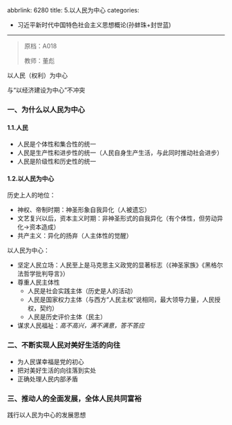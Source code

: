 abbrlink: 6280
title: 5.以人民为中心
categories:
  - 习近平新时代中国特色社会主义思想概论(孙蚌珠+封世蓝)
---
> 原档：A018
>
> 教师：董彪

以人民（权利）为中心

与“以经济建设为中心”不冲突

### 一、为什么以人民为中心

#### 1.1.人民

- 人民是个体性和集合性的统一
- 人民是生产性和进步性的统一（人民自身生产生活，与此同时推动社会进步）
- 人民是阶级性和历史性的统一

#### 1.2.以人民为中心

历史上人的地位：

- 神权、帝制时期：神圣形象自我异化（人被遗忘）
- 文艺复兴以后，资本主义时期：非神圣形式的自我异化（有个体性，但劳动异化→资本造成）
- 共产主义：异化的扬弃（人主体性的觉醒）

以人民为中心：

- 坚定人民立场：人民至上是马克思主义政党的显著标志（《神圣家族》《黑格尔法哲学批判导言》）
- 尊重人民主体性
  - 人民是社会实践主体（历史是人的活动）
  - 人民是国家权力主体（与西方“人民主权”说相同，最大领导力量，人民授权，契约）
  - 人民是历史评价主体（民主）
- 谋求人民福祉：*高不高兴，满不满意，答不答应*

### 二、不断实现人民对美好生活的向往

- 为人民谋幸福是党的初心
- 把对美好生活的向往落到实处
- 正确处理人民内部矛盾

### 三、推动人的全面发展，全体人民共同富裕

践行以人民为中心的发展思想